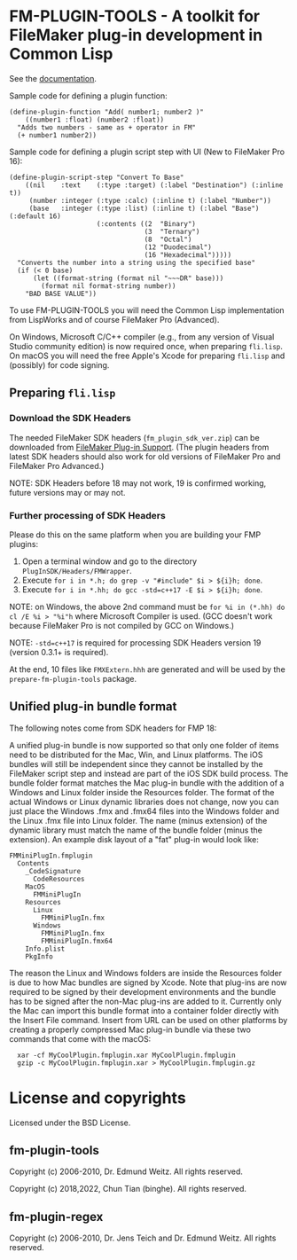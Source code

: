 # FM-PLUGIN-TOOLS - A toolkit for FileMaker plug-in development in Common Lisp

See the [documentation](https://binghe.github.io/fm-plugin-tools/).

Sample code for defining a plugin function:

```
(define-plugin-function "Add( number1; number2 )"
    ((number1 :float) (number2 :float))
  "Adds two numbers - same as + operator in FM"
  (+ number1 number2))
```

Sample code for defining a plugin script step with UI (New to FileMaker Pro 16):

```
(define-plugin-script-step "Convert To Base"
    ((nil    :text    (:type :target) (:label "Destination") (:inline t))
     (number :integer (:type :calc) (:inline t) (:label "Number"))
     (base   :integer (:type :list) (:inline t) (:label "Base") (:default 16)
                      (:contents ((2  "Binary")
                                  (3  "Ternary")
                                  (8  "Octal")
                                  (12 "Duodecimal")
                                  (16 "Hexadecimal")))))
  "Converts the number into a string using the specified base"
  (if (< 0 base)
      (let ((format-string (format nil "~~~DR" base)))
        (format nil format-string number))
    "BAD BASE VALUE"))
```

To use FM-PLUGIN-TOOLS you will need the Common Lisp implementation from LispWorks and of course FileMaker Pro (Advanced).

On Windows, Microsoft C/C++ compiler (e.g., from any version of Visual Studio community edition) is now required once, when preparing `fli.lisp`. On macOS you will need the free Apple's Xcode for preparing `fli.lisp` and (possibly) for code signing.

## Preparing `fli.lisp`

### Download the SDK Headers

The needed FileMaker SDK headers (`fm_plugin_sdk_ver.zip`) can be
downloaded from
[FileMaker Plug-in Support](https://www.claris.com/resources/downloads/). (The
plugin headers from latest SDK headers should also work for old versions of FileMaker Pro
and FileMaker Pro Advanced.)

NOTE: SDK Headers before 18 may not work, 19 is confirmed working, future versions may or may not.

### Further processing of SDK Headers

Please do this on the same platform when you are building your FMP plugins:

1. Open a terminal window and go to the directory `PlugInSDK/Headers/FMWrapper`.
2. Execute `for i in *.h; do grep -v "#include" $i > ${i}h; done`.
3. Execute `for i in *.hh; do gcc -std=c++17 -E $i > ${i}h; done`.

NOTE: on Windows, the above 2nd command must be `for %i in (*.hh) do cl /E %i > "%i"h` where Microsoft Compiler is used. (GCC doesn't work because FileMaker Pro is not compiled by GCC on Windows.)

NOTE: `-std=c++17` is required for processing SDK Headers version 19 (version 0.3.1+ is required).

At the end, 10 files like `FMXExtern.hhh` are generated and will be used by
the `prepare-fm-plugin-tools` package.

## Unified plug-in bundle format

The following notes come from SDK headers for FMP 18:

A unified plug-in bundle is now supported so that only one folder of items need to be distributed for the Mac, Win, and Linux platforms. The iOS bundles will still be independent since they cannot be installed by the FileMaker script step and instead are part of the iOS SDK build process. The bundle folder format matches the Mac plug-in bundle with the addition of a Windows and Linux folder inside the Resources folder. The format of the actual Windows or Linux dynamic libraries does not change, now you can just place the Windows .fmx and .fmx64 files into the Windows folder and the Linux .fmx file into Linux folder. The name (minus extension) of the dynamic library must match the name of the bundle folder (minus the extension). An example disk layout of a "fat" plug-in would look like:

```
FMMiniPlugIn.fmplugin
  Contents
    _CodeSignature
      CodeResources
    MacOS
      FMMiniPlugIn
    Resources
      Linux
        FMMiniPlugIn.fmx
      Windows
        FMMiniPlugIn.fmx
        FMMiniPlugIn.fmx64
    Info.plist
    PkgInfo
```

The reason the Linux and Windows folders are inside the Resources folder is due to how Mac bundles are signed by Xcode. Note that plug-ins are now required to be signed by their development environments and the bundle has to be signed after the non-Mac plug-ins are added to it. Currently only the Mac can import this bundle format into a container folder directly with the Insert File command. Insert from URL can be used on other platforms by creating a properly compressed Mac plug-in bundle via these two commands that come with the macOS:

```
  xar -cf MyCoolPlugin.fmplugin.xar MyCoolPlugin.fmplugin
  gzip -c MyCoolPlugin.fmplugin.xar > MyCoolPlugin.fmplugin.gz
```

# License and copyrights

Licensed under the BSD License.

## fm-plugin-tools

Copyright (c) 2006-2010, Dr. Edmund Weitz.  All rights reserved.

Copyright (c) 2018,2022,  Chun Tian (binghe).  All rights reserved.

## fm-plugin-regex

Copyright (c) 2006-2010, Dr. Jens Teich and Dr. Edmund Weitz.  All rights reserved.
